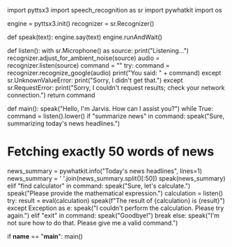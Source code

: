 
import pyttsx3
import speech_recognition as sr
import pywhatkit
import os

engine = pyttsx3.init()
recognizer = sr.Recognizer()

def speak(text):
engine.say(text)
engine.runAndWait()

def listen():
with sr.Microphone() as source:
print("Listening...")
recognizer.adjust_for_ambient_noise(source)
audio = recognizer.listen(source)
command = ""
try:
command = recognizer.recognize_google(audio)
print("You said: " + command)
except sr.UnknownValueError:
print("Sorry, I didn't get that.")
except sr.RequestError:
print("Sorry, I couldn't request results; check your network connection.")
return command

def main():
speak("Hello, I'm Jarvis. How can I assist you?")
while True:
command = listen().lower()
if "summarize news" in command:
speak("Sure, summarizing today's news headlines.")
# Fetching exactly 50 words of news
news_summary = pywhatkit.info("Today's news headlines", lines=1)
news_summary = ' '.join(news_summary.split()[:50])
speak(news_summary)
elif "find calculator" in command:
speak("Sure, let's calculate.")
speak("Please provide the mathematical expression.")
calculation = listen()
try:
result = eval(calculation)
speak(f"The result of {calculation} is {result}")
except Exception as e:
speak("I couldn't perform the calculation. Please try again.")
elif "exit" in command:
speak("Goodbye!")
break
else:
speak("I'm not sure how to do that. Please give me a valid command.")

if __name__ == "__main__":
main()
